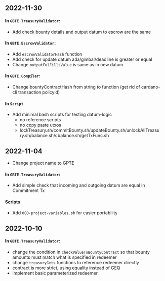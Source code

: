 ## 2022-11-30
#### In `GBTE.TreasuryValidator`:
- Add check bounty details and output datum to escrow are the same
#### In `GBTE.EscrowValidator`:
- Add `escrowValidatorHash` function  
- Add check for update datum ada/gimbal/deadline is greater or equal 
- Change `outputFulFillsValue` is same as in new datum
#### In `GBTE.Compiler`:
- Change bountyContractHash from string to function (get rid of cardano-cli transaction policyid)
#### In `Script`
- Add minimal bash scripts for testing datum-logic 
  - no reference scripts 
  - no copy paste utxos
  - lockTreasury.sh/commitBounty.sh/updateBounty.sh/unlockAllTreasury.sh/balance.sh/cbalance.sh/getTxFunc.sh

## 2022-11-04
- Change project name to GPTE
#### In `GBTE.TreasuryValidator`:
- Add simple check that incoming and outgoing datum are equal in Commitment Tx
#### Scripts
- Add `000-project-variables.sh` for easier portability

## 2022-10-10
#### In `GBTE.TreasuryValidator`:
- change the condition in `checkValueToBountyContract` so that bounty amounts must match what is specified in redeemer
- change `treasuryGets` functions to reference redeemer directly
- contract is more strict, using equality instead of GEQ
- implement basic parameterized redeemer
